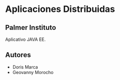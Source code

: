 # Aplicaciones Distribuidas
## Palmer Instituto

Aplicativo JAVA EE.

## Autores
  - Doris Marca
  - Geovanny Morocho

